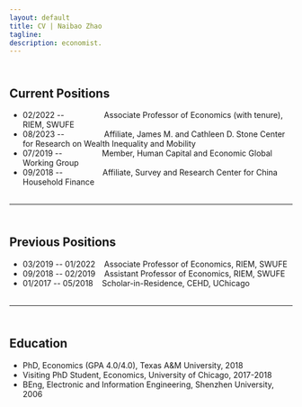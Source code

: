 ```yaml
---
layout: default
title: CV | Naibao Zhao
tagline: 
description: economist.
---
```

<!--
<div class="navbar">
    <div class="navbar-inner">
        <ul class="nav">
            <li><a href="#current">current courses</a></li>
            <li><a href="#shortcourses">short courses</a></li>
            <li><a href="#misc">misc lectures</a></li>
            <li><a href="#old">former courses</a></li>
        </ul>
    </div>
</div> -->
## <a name="instructor"></a> <br/> Current Positions
* 02/2022 -- &nbsp;&nbsp;&nbsp;&nbsp;&nbsp;&nbsp;&nbsp;&nbsp;&nbsp;&nbsp;&nbsp;&nbsp;&nbsp;&nbsp;&nbsp;&nbsp;  Associate Professor of Economics (with tenure), RIEM, SWUFE<br/>
* 08/2023 -- &nbsp;&nbsp;&nbsp;&nbsp;&nbsp;&nbsp;&nbsp;&nbsp;&nbsp;&nbsp;&nbsp;&nbsp;&nbsp;&nbsp;&nbsp;&nbsp;  Affiliate, James M. and Cathleen D. Stone Center for Research on Wealth Inequality and Mobility<br/>
* 07/2019 -- &nbsp;&nbsp;&nbsp;&nbsp;&nbsp;&nbsp;&nbsp;&nbsp;&nbsp;&nbsp;&nbsp;&nbsp;&nbsp;&nbsp;&nbsp;&nbsp;  Member, Human Capital and Economic Global Working Group<br/>
* 09/2018 -- &nbsp;&nbsp;&nbsp;&nbsp;&nbsp;&nbsp;&nbsp;&nbsp;&nbsp;&nbsp;&nbsp;&nbsp;&nbsp;&nbsp;&nbsp;&nbsp;  Affiliate, Survey and Research Center for China Household Finance<br/><br/>
---
## <a name="instructor"></a> <br/> Previous Positions
* 03/2019 -- 01/2022 &nbsp;&nbsp;  Associate Professor of Economics, RIEM, SWUFE<br/>
* 09/2018 -- 02/2019 &nbsp;&nbsp;  Assistant Professor of Economics, RIEM, SWUFE<br/>
* 01/2017 -- 05/2018 &nbsp;&nbsp;  Scholar-in-Residence, CEHD, UChicago<br/><br/>
---
## <a name="instructor"></a> <br/> Education
* PhD, Economics (GPA 4.0/4.0), Texas A&M University, 2018<br/>
* Visiting PhD Student, Economics, University of Chicago, 2017-2018<br/>
* BEng, Electronic and Information Engineering, Shenzhen University, 2006<br/><br/>


